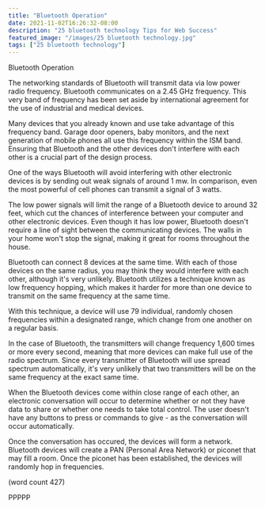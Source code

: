 ```yaml
---
title: "Bluetooth Operation"
date: 2021-11-02T16:26:32-08:00
description: "25 bluetooth technology Tips for Web Success"
featured_image: "/images/25 bluetooth technology.jpg"
tags: ["25 bluetooth technology"]
---
```


Bluetooth Operation

The networking standards of Bluetooth will transmit
data via low power radio frequency.  Bluetooth
communicates on a 2.45 GHz frequency.  This very
band of frequency has been set aside by international
agreement for the use of industrial and medical
devices.

Many devices that you already known and use take
advantage of this frequency band.  Garage door
openers, baby monitors, and the next generation of
mobile phones all use this frequency within the ISM
band.  Ensuring that Bluetooth and the other 
devices don't interfere with each other is a crucial
part of the design process.

One of the ways Bluetooth will avoid interfering
with other electronic devices is by sending out 
weak signals of around 1 mw.  In comparison, even
the most powerful of cell phones can transmit a 
signal of 3 watts.  

The low power signals will limit the range of a 
Bluetooth device to around 32 feet, which cut the
chances of interference between your computer and
other electronic devices.  Even though it has low
power, Bluetooth doesn't require a line of sight
between the communicating devices.  The walls in
your home won't stop the signal, making it great
for rooms throughout the house.

Bluetooth can connect 8 devices at the same time.
With each of those devices on the same radius,
you may think they would interfere with each
other, although it's very unlikely.  Bluetooth
utilizes a technique known as low frequency
hopping, which makes it harder for more than
one device to transmit on the same frequency
at the same time.

With this technique, a device will use 79
individual, randomly chosen frequencies within
a designated range, which change from one another
on a regular basis.  

In the case of Bluetooth, the transmitters will
change frequency 1,600 times or more every 
second, meaning that more devices can make full
use of the radio spectrum.  Since every
transmitter of Bluetooth will use spread spectrum
automatically, it's very unlikely that two 
transmitters will be on the same frequency at the
exact same time.

When the Bluetooth devices come within close range
of each other, an electronic conversation will
occur to determine whether or not they have 
data to share or whether one needs to take total
control.  The user doesn't have any buttons to
press or commands to give - as the conversation
will occur automatically.

Once the conversation has occured, the devices
will form a network.  Bluetooth devices will
create a PAN (Personal Area Network) or piconet
that may fill a room.  Once the piconet has been
established, the devices will randomly hop in
frequencies.

(word count 427)

PPPPP
